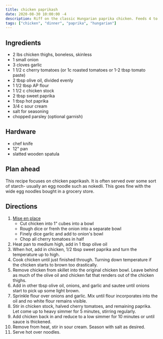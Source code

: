 ```yaml
---
title: chicken paprikash
date: 2020-08-30 10:00:00 -4
description: Riff on the classic Hungarian paprika chicken. Feeds 4 to 6.
tags: ["chicken", "dinner", "paprika", "hungarian"]
---
```


## Ingredients

- 2 lbs chicken thighs, boneless, skinless
- 1 small onion
- 3 cloves garlic
- 1 1/2 c cherry tomatoes (or 1c roasted tomatoes or 1-2 tbsp tomato paste)
- 2 tbsp olive oil, divided evenly
- 1 1/2 tbsp AP flour
- 1 1/2 c chicken stock
- 2 tbsp sweet paprika
- 1 tbsp hot paprika
- 3/4 c sour cream
- salt for seasoning
- chopped parsley (optional garnish)

## Hardware

- chef knife
- 12" pan
- slatted wooden spatula

## Plan ahead

This recipe focuses on chicken paprikash. It is often served over some sort of starch- usually an egg noodle such as nokedli. This goes fine with the wide egg noodles bought in a grocery store.

## Directions

1. [Mise en place](/concepts/kitchen-glossary#mis-en-place)
    - Cut chicken into 1" cubes into a bowl
    - Rough dice or frenh the onion into a separate bowl
    - Finely dice garlic and add to onion's bowl
    - Chop all cherry tomatoes in half
1. Heat pan to medium high, add in 1 tbsp olive oil
1. When hot, add in chicken, 1/2 tbsp sweet paprika and turn the temperature up to high.
1. Cook chicken until just finished through. Turning down temperature if the chicken starts to brown too drastically.
1. Remove chicken from skillet into the original chicken bowl. Leave behind as much of the olive oil and chicken fat that renders out of the chicken thighs.
1. Add in other tbsp olive oil, onions, and garlic and sautee until onions start to pick up some light brown.
1. Sprinkle flour over onions and garlic. Mix until flour incorporates into the oil and no white flour remains visible.
1. Stir in chicken stock, halved cherry tomatoes, and remaining paprika. Let come up to heavy simmer for 5 minutes, stirring regularly.
1. Add chicken back in and reduce to a low simmer for 10 minutes or until sauce is thickened.
1. Remove from heat, stir in sour cream. Season with salt as desired.
1. Serve hot over noodles.
